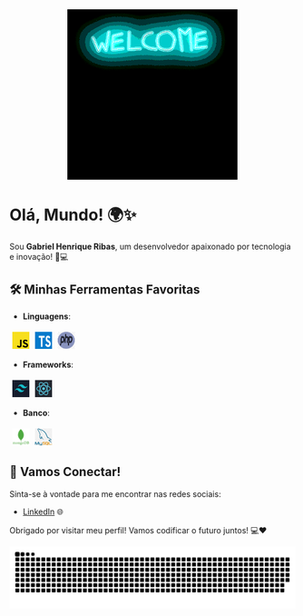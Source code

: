 <div align="center">
  <img src="./assets/welcome.gif" alt="Welcome">
</div>

# Olá, Mundo! 🌍✨

Sou **Gabriel Henrique Ribas**, um desenvolvedor apaixonado por tecnologia e inovação! 🚀💻

## 🛠️ Minhas Ferramentas Favoritas
- **Linguagens**: 
<div style="display: flex;">
  <img src="./assets/js.png" alt="JavaScript" style="margin: 5px; width: 30px;">
  <img src="./assets/ts.png" alt="TypeScript" style="margin: 5px; width: 30px;">
  <img src="./assets/php.png" alt="PHP" style="margin: 5px; width: 30px;">
</div>


- **Frameworks**: 
<div style="display: flex;">
  <img src="./assets/tailwind.png" alt="JavaScript" style="margin: 5px; width: 30px;">
  <img src="./assets/react.png" alt="TypeScript" style="margin: 5px; width: 30px;">
</div>


- **Banco**: 

 <div style="display: flex;">
  <img src="./assets/mongo.png" alt="JavaScript" style="margin: 5px; width: 30px;">
  <img src="./assets/mysql.png" alt="TypeScript" style="margin: 5px; width: 30px;">
</div>

## 🤝 Vamos Conectar!
Sinta-se à vontade para me encontrar nas redes sociais:
- [LinkedIn](www.linkedin.com/in/gabriel-henrique-ribas-b1909a238) 🌐
<!--- [Twitter](link-para-o-twitter) 🐦
- [Portfólio](link-para-o-portfólio) 📁-->

Obrigado por visitar meu perfil! Vamos codificar o futuro juntos! 💻❤️

<picture align="center">
  <source media="(prefers-color-scheme: dark)" srcset="https://raw.githubusercontent.com/GabrielHenriqueRibas/GabrielHenriqueRibas/output/github-contribution-grid-snake-dark.svg">
  <source media="(prefers-color-scheme: light)" srcset="https://raw.githubusercontent.com/GabrielHenriqueRibas/GabrielHenriqueRibas/output/github-contribution-grid-snake-dark.svg">
  <img align="center" alt="github contribution grid snake animation" src="https://raw.githubusercontent.com/mari4souza/mari4souza/output/github-contribution-grid-snake.svg">
</picture>
